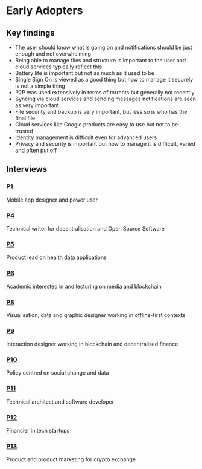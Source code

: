 # Early Adopters

## Key findings

* The user should know what is going on and notifications should be just enough and not overwhelming
* Being able to manage files and structure is important to the user and cloud services typically reflect this
* Battery life is important but not as much as it used to be
* Single Sign On is viewed as a good thing but how to manage it securely is not a simple thing
* P2P was used extensively in terms of torrents but generally not recently
* Syncing via cloud services and sending messages notifications are seen as very important
* File security and backup is very important, but less so is who has the final file
* Cloud services like Google products are easy to use but not to be trusted
* Identity management is difficult even for advanced users
* Privacy and security is important but how to manage it is difficult, varied and often put off

## Interviews

### [P1][1]

Mobile app designer and power user

### [P4][2]

Technical writer for decentralisation and Open Source Software

### [P5][3]

Product lead on health data applications

### [P6][4]

Academic interested in and lecturing on media and blockchain

### [P8][5]

Visualisation, data and graphic designer working in offline-first contexts

### [P9][6]

Interaction designer working in blockchain and decentralised finance

### [P10][7]

Policy centred on social change and data

### [P11][8]

Technical architect and software developer

### [P12][9]

Financier in tech startups

### [P13][10]

Product and product marketing for crypto exchange

[1]:	p1.md
[2]:	p4.md
[3]:	p5.md
[4]:	p6.md
[5]:	p8.md
[6]:	p9.md
[7]:	p10.md
[8]:	p11.md
[9]:	p12.md
[10]:	p13.md